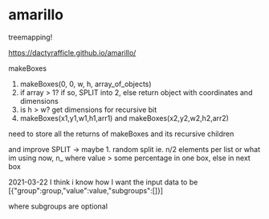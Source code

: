 # amarillo
treemapping!

https://dactyrafficle.github.io/amarillo/


makeBoxes
1. makeBoxes(0, 0, w, h, array_of_objects)
2. if array > 1? if so, SPLIT into 2, else return object with coordinates and dimensions
3. is h > w? get dimensions for recursive bit
4. makeBoxes(x1,y1,w1,h1,arr1) and makeBoxes(x2,y2,w2,h2,arr2)

need to store all the returns of makeBoxes and its recursive children

and improve SPLIT -> maybe 1. random split ie. n/2 elements per list
or what im using now, n_ where value > some percentage in one box, else in next box


2021-03-22
I think i know how I want the input data to be
[{"group":group,"value":value,"subgroups":[]}]

where subgroups are optional
